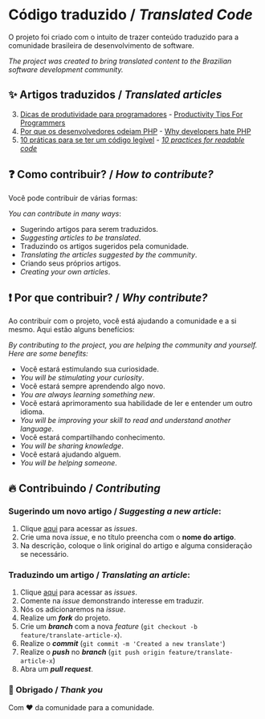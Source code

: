 
# Código traduzido / *Translated Code*

O projeto foi criado com o intuito de trazer conteúdo traduzido para a comunidade brasileira de desenvolvimento de software.

*The project was created to bring translated content to the Brazilian software development community.*

## :sparkles: Artigos traduzidos / *Translated articles*
3. [Dicas de produtividade para programadores](003-productivity-tips-for-programmers/003-dicas-de-produtividade-para-programadores.md) - [Productivity Tips For Programmers](003-productivity-tips-for-programmers/003-productivity-tips-for-programmers.md)
2. [Por que os desenvolvedores odeiam PHP](002-why-developers-hate-php/002-por-que-os-desenvolvedores-odeiam-php.md) - [Why developers hate PHP](002-why-developers-hate-php/002-why-developers-hate-php.md)
1. [10 práticas para se ter um código legível](001-10-practices-for-readable-code/001-10-praticas-para-se-ter-um-codigo-legivel.md) - [*10 practices for readable code*](001-10-practices-for-readable-code/001-10-practices-for-readable-code.md)


## :question: Como contribuir? / *How to contribute?*
Você pode contribuir de várias formas:

*You can contribute in many ways*:

* Sugerindo artigos para serem traduzidos.
* *Suggesting articles to be translated*.
* Traduzindo os artigos sugeridos pela comunidade.
* *Translating the articles suggested by the community*.
* Criando seus próprios artigos.
* *Creating your own articles*.

## :exclamation: Por que contribuir? / *Why contribute?*
Ao contribuir com o projeto, você está ajudando a comunidade e a si mesmo. Aqui estão alguns benefícios:

*By contributing to the project, you are helping the community and yourself. Here are some benefits:*

* Você estará estimulando sua curiosidade.
* *You will be stimulating your curiosity*.
* Você estará sempre aprendendo algo novo.
* *You are always learning something new*.
* Você estará aprimoramento sua habilidade de ler e entender um outro idioma.
* *You will be improving your skill to read and understand another language*.
* Você estará compartilhando conhecimento.
* *You will be sharing knowledge*.
* Você estará ajudando alguem.
* *You will be helping someone*.

## :fire: Contribuindo / *Contributing*

### Sugerindo um novo artigo / *Suggesting a new article*:
1. Clique [aqui](https://github.com/brunobandev/translated-code/issues) para acessar as *issues*.
2. Crie uma nova *issue*, e no título preencha com o **nome do artigo**.
3. Na descrição, coloque o link original do artigo e alguma consideração se necessário.

### Traduzindo um artigo / *Translating an article*:
1. Clique [aqui](https://github.com/brunobandev/translated-code/issues) para acessar as *issues*.
2. Comente na *issue* demonstrando interesse em traduzir.
3. Nós os adicionaremos na *issue*.
4. Realize um ***fork*** do projeto.
5. Crie um ***branch*** com a nova *feature* (`git checkout -b feature/translate-article-x`).
6. Realize o ***commit*** (`git commit -m 'Created a new translate'`)
2.  Realize o ***push*** no ***branch*** (`git push origin feature/translate-article-x`)
3.  Abra um ***pull request***.


### :clap: Obrigado / *Thank you*

Com :heart: da comunidade para a comunidade.
